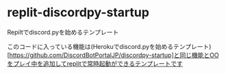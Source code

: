 # replit-discordpy-startup
Repiltでdiscord.pyを始めるテンプレート

このコードに入っている機能は(Herokuでdiscord.pyを始めるテンプレート)[https://github.com/DiscordBotPortalJP/discordpy-startup]と同じ機能とOOをプレイ中を追加してreplitで常時起動ができるテンプレートです
